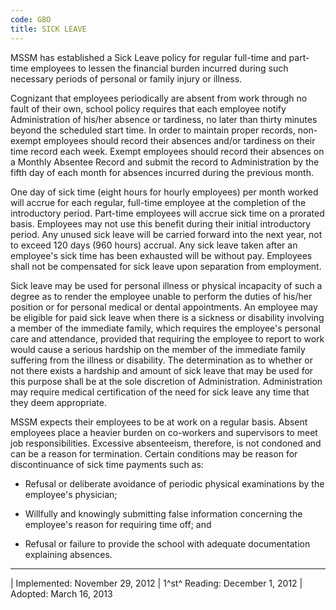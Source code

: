 ```yaml
---
code: GBO
title: SICK LEAVE
---
```


MSSM has established a Sick Leave policy for regular full-time and
part-time employees to lessen the financial burden incurred during such
necessary periods of personal or family injury or illness.

Cognizant that employees periodically are absent from work through no
fault of their own, school policy requires that each employee notify
Administration of his/her absence or tardiness, no later than thirty
minutes beyond the scheduled start time. In order to maintain proper
records, non-exempt employees should record their absences and/or
tardiness on their time record each week. Exempt employees should record
their absences on a Monthly Absentee Record and submit the record to
Administration by the fifth day of each month for absences incurred
during the previous month.

One day of sick time (eight hours for hourly employees) per month worked
will accrue for each regular, full-time employee at the completion of
the introductory period. Part-time employees will accrue sick time on a
prorated basis. Employees may not use this benefit during their initial
introductory period. Any unused sick leave will be carried forward into
the next year, not to exceed 120 days (960 hours) accrual. Any sick
leave taken after an employee's sick time has been exhausted will be
without pay. Employees shall not be compensated for sick leave upon
separation from employment.

Sick leave may be used for personal illness or physical incapacity of
such a degree as to render the employee unable to perform the duties of
his/her position or for personal medical or dental appointments. An
employee may be eligible for paid sick leave when there is a sickness or
disability involving a member of the immediate family, which requires
the employee's personal care and attendance, provided that requiring the
employee to report to work would cause a serious hardship on the member
of the immediate family suffering from the illness or disability. The
determination as to whether or not there exists a hardship and amount of
sick leave that may be used for this purpose shall be at the sole
discretion of Administration. Administration may require medical
certification of the need for sick leave any time that they deem
appropriate.

MSSM expects their employees to be at work on a regular basis. Absent
employees place a heavier burden on co-workers and supervisors to meet
job responsibilities. Excessive absenteeism, therefore, is not condoned
and can be a reason for termination. Certain conditions may be reason
for discontinuance of sick time payments such as:

-   Refusal or deliberate avoidance of periodic physical examinations by
    the employee's physician;

-   Willfully and knowingly submitting false information concerning the
    employee's reason for requiring time off; and

-   Refusal or failure to provide the school with adequate documentation
    explaining absences.

------------------------------------------------------------------------

| Implemented: November 29, 2012
| 1^st^ Reading: December 1, 2012
| Adopted: March 16, 2013
